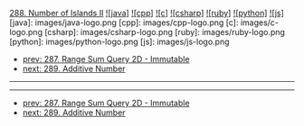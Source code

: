 [288. Number of Islands II](https://leetcode.com/problems/number-of-islands-ii/)
[![java]](https://github.com/leetcode-study-group/leetcode-java-solutions/blob/master/288-number-of-islands-ii.md)
[![cpp]](https://github.com/leetcode-study-group/leetcode-cpp-solutions/blob/master/288-number-of-islands-ii.md)
[![c]](https://github.com/leetcode-study-group/leetcode-c-solutions/blob/master/288-number-of-islands-ii.md)
[![csharp]](https://github.com/leetcode-study-group/leetcode-csharp-solutions/blob/master/288-number-of-islands-ii.md)
[![ruby]](https://github.com/leetcode-study-group/leetcode-ruby-solutions/blob/master/288-number-of-islands-ii.md)
[![python]](https://github.com/leetcode-study-group/leetcode-python-solutions/blob/master/288-number-of-islands-ii.md)
[![js]](https://github.com/leetcode-study-group/leetcode-js-solutions/blob/master/288-number-of-islands-ii.md)
[java]: images/java-logo.png
[cpp]: images/cpp-logo.png
[c]: images/c-logo.png
[csharp]: images/csharp-logo.png
[ruby]: images/ruby-logo.png
[python]: images/python-logo.png
[js]: images/js-logo.png

- [prev: 287. Range Sum Query 2D - Immutable](287-range-sum-query-2d-immutable.md)
- [next: 289. Additive Number](289-additive-number.md)

---


---

- [prev: 287. Range Sum Query 2D - Immutable](287-range-sum-query-2d-immutable.md)
- [next: 289. Additive Number](289-additive-number.md)
